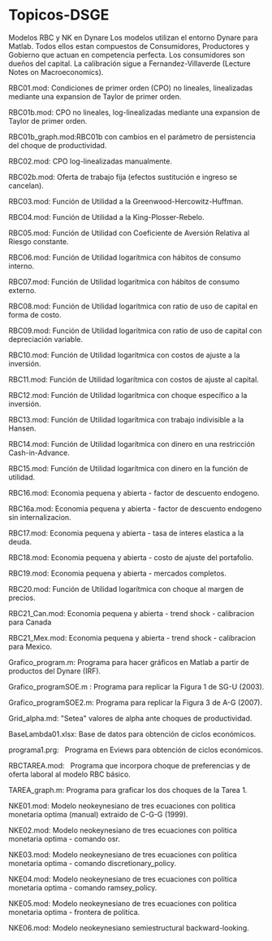 # Topicos-DSGE
Modelos RBC y NK en Dynare 
Los modelos utilizan el entorno Dynare para Matlab. Todos ellos estan compuestos de Consumidores, Productores y Gobierno que actuan en competencia perfecta. Los consumidores son dueños del capital. La calibración sigue a Fernandez-Villaverde (Lecture Notes on Macroeconomics). 

RBC01.mod:       Condiciones de primer orden (CPO) no lineales, linealizadas mediante una expansion de Taylor de primer orden.

RBC01b.mod:      CPO no lineales, log-linealizadas mediante una expansion de Taylor de primer orden. 

RBC01b_graph.mod:RBC01b con cambios en el parámetro de persistencia del choque de productividad.

RBC02.mod:       CPO log-linealizadas manualmente. 

RBC02b.mod:      Oferta de trabajo fija (efectos sustitución e ingreso se cancelan).

RBC03.mod:       Función de Utilidad a la Greenwood-Hercowitz-Huffman.

RBC04.mod:       Función de Utilidad a la King-Plosser-Rebelo.

RBC05.mod:       Función de Utilidad con Coeficiente de Aversión Relativa al Riesgo constante.

RBC06.mod:       Función de Utilidad logarítmica con hábitos de consumo interno.

RBC07.mod:       Función de Utilidad logarítmica con hábitos de consumo externo.

RBC08.mod:       Función de Utilidad logarítmica con ratio de uso de capital en forma de costo.

RBC09.mod:       Función de Utilidad logarítmica con ratio de uso de capital con depreciación variable. 

RBC10.mod:       Función de Utilidad logarítmica con costos de ajuste a la inversión. 

RBC11.mod:       Función de Utilidad logarítmica con costos de ajuste al capital. 

RBC12.mod:       Función de Utilidad logarítmica con choque específico a la inversión. 

RBC13.mod:       Función de Utilidad logarítmica con trabajo indivisible a la Hansen.  

RBC14.mod:       Función de Utilidad logarítmica con dinero en una restricción Cash-in-Advance.

RBC15.mod:       Función de Utilidad logarítmica con dinero en la función de utilidad.

RBC16.mod:       Economia pequena y abierta - factor de descuento endogeno.

RBC16a.mod:      Economia pequena y abierta - factor de descuento endogeno sin internalizacion.

RBC17.mod:       Economia pequena y abierta - tasa de interes elastica a la deuda.

RBC18.mod:       Economia pequena y abierta - costo de ajuste del portafolio.

RBC19.mod:       Economia pequena y abierta - mercados completos.

RBC20.mod:       Función de Utilidad logarítmica con choque al margen de precios.

RBC21_Can.mod:   Economia pequena y abierta - trend shock - calibracion para Canada

RBC21_Mex.mod:   Economia pequena y abierta - trend shock - calibracion para Mexico.

Grafico_program.m: Programa para hacer gráficos en Matlab a partir de productos del Dynare (IRF).

Grafico_programSOE.m : Programa para replicar la Figura 1 de SG-U (2003).

Grafico_programSOE2.m: Programa para replicar la Figura 3 de A-G (2007).

Grid_alpha.md:   "Setea" valores de alpha ante choques de productividad.

BaseLambda01.xlsx: Base de datos para obtención de ciclos económicos.

programa1.prg:   Programa en Eviews para obtención de ciclos económicos.

RBCTAREA.mod:    Programa que incorpora choque de preferencias y de oferta laboral al modelo RBC básico.

TAREA_graph.m:   Programa para graficar los dos choques de la Tarea 1.

NKE01.mod:       Modelo neokeynesiano de tres ecuaciones con politica monetaria optima (manual) extraido de C-G-G (1999).

NKE02.mod:       Modelo neokeynesiano de tres ecuaciones con politica monetaria optima - comando osr.

NKE03.mod:       Modelo neokeynesiano de tres ecuaciones con politica monetaria optima - comando discretionary_policy.

NKE04.mod:       Modelo neokeynesiano de tres ecuaciones con politica monetaria optima - comando ramsey_policy.

NKE05.mod:       Modelo neokeynesiano de tres ecuaciones con politica monetaria optima - frontera de politica.

NKE06.mod:       Modelo neokeynesiano semiestructural backward-looking.
